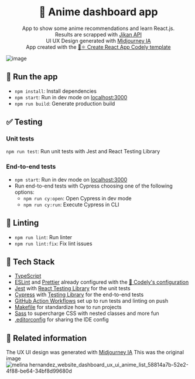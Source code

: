 <h1 align="center">
  🌸 Anime dashboard app
</h1>

<p align="center">
  App to show some anime recommendations and learn React.js.
  <br />
  Results are scrapped with <a href="https://docs.api.jikan.moe/">Jikan API</a>
  <br />
  UI UX Design generated with <a href="https://midjourney.com">Midjourney IA</a>
  <br />
  App created with the <a href="https://github.com/CodelyTV/cra-template-codely">🌱⚛️ Create React App Codely template</a> 
</p>

![image](https://user-images.githubusercontent.com/23359572/210627125-29b29218-46eb-4861-9ebf-eeb6993a9dbf.png)

## 🚀 Run the app

- `npm install`: Install dependencies
- `npm start`: Run in dev mode on [localhost:3000](http://localhost:3000)
- `npm run build`: Generate production build

## ✅ Testing

### Unit tests

`npm run test`: Run unit tests with Jest and React Testing Library

### End-to-end tests

- `npm start`: Run in dev mode on [localhost:3000](http://localhost:3000)
- Run end-to-end tests with Cypress choosing one of the following options:
  - `npm run cy:open`: Open Cypress in dev mode
  - `npm run cy:run`: Execute Cypress in CLI

## 🔦 Linting

- `npm run lint`: Run linter
- `npm run lint:fix`: Fix lint issues

## 🌈 Tech Stack

- [TypeScript](https://www.typescriptlang.org)
- [ESLint](https://eslint.org) and [Prettier](https://prettier.io) already configured with the [🤏 Codely's configuration](https://github.com/CodelyTV/eslint-config-codely)
- [Jest](https://jestjs.io) with [React Testing Library](https://testing-library.com/docs/react-testing-library/intro) for the unit tests
- [Cypress](https://www.cypress.io) with [Testing Library](https://testing-library.com/docs/cypress-testing-library) for the end-to-end tests
- [GitHub Action Workflows](https://github.com/features/actions) set up to run tests and linting on push
- [Makefile](https://github.com/CodelyTV/cra-template-codely/blob/main/template/Makefile) for standardize how to run projects
- [Sass](https://sass-lang.com) to supercharge CSS with nested classes and more fun
- [.editorconfig](https://editorconfig.org) for sharing the IDE config

## 🔀 Related information
The UX UI design was generated with <a href="https://midjourney.com">Midjourney IA</a> This was the original image
![melina hernandez_website_dashboard_ux_ui_anime_list_58814a7b-52e2-4f88-be64-34bf8d99680d](https://user-images.githubusercontent.com/23359572/210626965-33d5fd9f-33b7-4ce6-8f07-fe8ffaf336b9.png)
